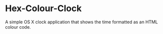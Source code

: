 # Hex-Colour-Clock
A simple OS X clock application that shows the time formatted as an HTML colour code.
